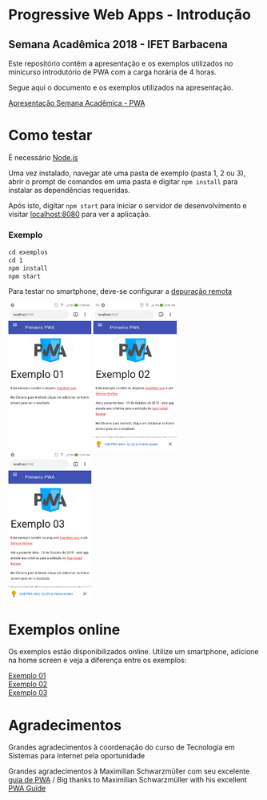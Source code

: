 # Progressive Web Apps - Introdução
## Semana Acadêmica 2018 - IFET Barbacena
Este repositório contêm a apresentação e os exemplos utilizados no minicurso introdutório de PWA com a carga horária de 4 horas.

Segue aqui o documento e os exemplos utilizados na apresentação.

[Apresentação Semana Acadêmica - PWA](https://github.com/RichardsonWTR/pwa_sem_academica/archive/master.zip)

# Como testar 
É necessário [Node.js](https://nodejs.org) 

Uma vez instalado, navegar até uma pasta de exemplo (pasta 1, 2 ou 3), abrir o prompt de comandos em uma pasta e digitar `npm install` para instalar as dependências requeridas.

Após isto, digitar `npm start` para iniciar o servidor de desenvolvimento e visitar [localhost:8080](http://localhost:8080) para ver a aplicação.

### Exemplo
```
cd exemplos
cd 1
npm install
npm start
```
Para testar no smartphone, deve-se configurar a [depuração remota](https://developers.google.com/web/tools/chrome-devtools/remote-debugging/)

<p float="left">
  <img src="https://github.com/RichardsonWTR/pwa_sem_academica/blob/master/imgs/ex1.jpg" width="33%" />
  <img src="https://github.com/RichardsonWTR/pwa_sem_academica/blob/master/imgs/ex2.jpg" width="33%" />
  <img src="https://github.com/RichardsonWTR/pwa_sem_academica/blob/master/imgs/ex3.jpg" width="33%" />
</p>

# Exemplos online
Os exemplos estão disponibilizados online. Utilize um smartphone, adicione na home screen e veja a diferença entre os exemplos:
 
[Exemplo 01](https://richardsonwtr.github.io/testpwa1/)  
[Exemplo 02](https://richardsonwtr.github.io/testpwa2/)  
[Exemplo 03](https://richardsonwtr.github.io/testpwa3/)

# Agradecimentos
Grandes agradecimentos à coordenação do curso  de Tecnologia em Sistemas para Internet pela oportunidade

Grandes agradecimentos à Maximilian Schwarzmüller com seu excelente [guia de PWA](https://www.udemy.com/progressive-web-app-pwa-the-complete-guide) / Big thanks to Maximilian Schwarzmüller with his excellent [PWA Guide](https://www.udemy.com/progressive-web-app-pwa-the-complete-guide)
